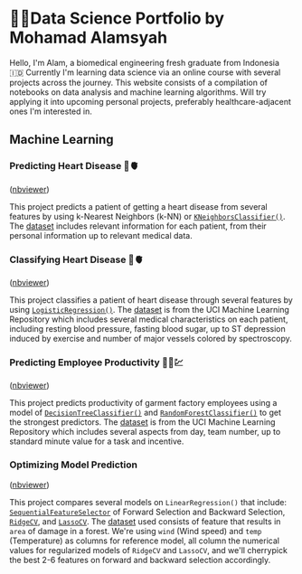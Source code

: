 # 🧑‍💻Data Science Portfolio by Mohamad Alamsyah

Hello, I'm Alam, a biomedical engineering fresh graduate from Indonesia 🇮🇩 Currently I'm learning data science via an online course with several projects across the journey. This website consists of a compilation of notebooks on data analysis and machine learning algorithms. Will try applying it into upcoming personal projects, preferably healthcare-adjacent ones I'm interested in.

## Machine Learning

### Predicting Heart Disease 🔮🫀
([nbviewer](https://nbviewer.org/github/itsalamhere/itsalamhere.github.io/blob/main/Notebooks/predicting_heart_disease.ipynb))

This project predicts a patient of getting a heart disease from several features by using k-Nearest Neighbors (k-NN) or [`KNeighborsClassifier()`](https://scikit-learn.org/stable/modules/generated/sklearn.neighbors.KNeighborsClassifier.html). The [dataset](https://www.kaggle.com/datasets/fedesoriano/heart-failure-prediction) includes relevant information for each patient, from their personal information up to relevant medical data.

### Classifying Heart Disease 📂🫀
([nbviewer](https://nbviewer.org/github/itsalamhere/itsalamhere.github.io/blob/main/Notebooks/classifying_heart_disease.ipynb))

This project classifies a patient of heart disease through several features by using [`LogisticRegression()`](https://scikit-learn.org/stable/modules/generated/sklearn.linear_model.LogisticRegression.html). The [dataset](https://archive.ics.uci.edu/dataset/45/heart+disease) is from the UCI Machine Learning Repository which includes several medical characteristics on each patient, including resting blood pressure, fasting blood sugar, up to ST depression induced by exercise and number of major vessels colored by spectroscopy.

### Predicting Employee Productivity 🧑‍🏭💹
([nbviewer](https://nbviewer.org/github/itsalamhere/itsalamhere.github.io/blob/main/Notebooks/predicting_employee_productivity.ipynb))

This project predicts productivity of garment factory employees using a model of [`DecisionTreeClassifier()`](https://scikit-learn.org/stable/modules/generated/sklearn.tree.DecisionTreeClassifier.html) and [`RandomForestClassifier()`](https://scikit-learn.org/stable/modules/generated/sklearn.ensemble.RandomForestClassifier.html) to get the strongest predictors. The [dataset](https://archive.ics.uci.edu/ml/datasets/Productivity+Prediction+of+Garment+Employees) is from the UCI Machine Learning Repository which includes several aspects from day, team number, up to standard minute value for a task and incentive.

### Optimizing Model Prediction
([nbviewer](https://nbviewer.org/github/itsalamhere/itsalamhere.github.io/blob/main/Notebooks/optimizing_model_prediction.ipynb))

This project compares several models on `LinearRegression()` that include: [`SequentialFeatureSelector`](https://scikit-learn.org/stable/modules/generated/sklearn.feature_selection.SequentialFeatureSelector.html) of Forward Selection and Backward Selection, [`RidgeCV`](https://scikit-learn.org/stable/modules/generated/sklearn.linear_model.RidgeCV.html#sklearn.linear_model.RidgeCV), and [`LassoCV`](https://scikit-learn.org/stable/modules/generated/sklearn.linear_model.LassoCV.html). The [dataset](https://archive.ics.uci.edu/dataset/162/forest+fires) used consists of feature that results in `area` of damage in a forest. We're using `wind` (Wind speed) and `temp` (Temperature) as columns for reference model, all column the numerical values for regularized models of `RidgeCV` and `LassoCV`, and we'll cherrypick the best 2-6 features on forward and backward selection accordingly.
